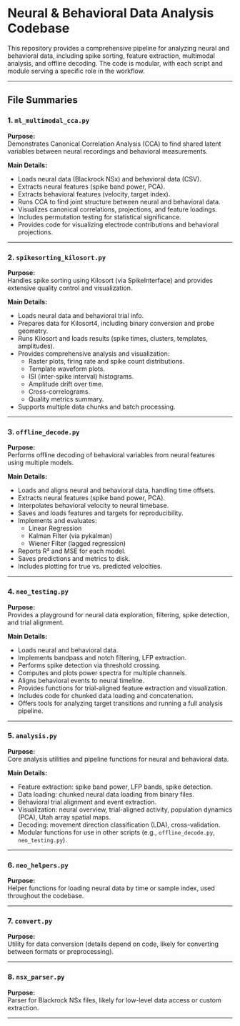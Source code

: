 
# Neural & Behavioral Data Analysis Codebase

This repository provides a comprehensive pipeline for analyzing neural and behavioral data, including spike sorting, feature extraction, multimodal analysis, and offline decoding. The code is modular, with each script and module serving a specific role in the workflow.

---

## File Summaries

### 1. `ml_multimodal_cca.py`
**Purpose:**  
Demonstrates Canonical Correlation Analysis (CCA) to find shared latent variables between neural recordings and behavioral measurements.

**Main Details:**
- Loads neural data (Blackrock NSx) and behavioral data (CSV).
- Extracts neural features (spike band power, PCA).
- Extracts behavioral features (velocity, target index).
- Runs CCA to find joint structure between neural and behavioral data.
- Visualizes canonical correlations, projections, and feature loadings.
- Includes permutation testing for statistical significance.
- Provides code for visualizing electrode contributions and behavioral projections.

---

### 2. `spikesorting_kilosort.py`
**Purpose:**  
Handles spike sorting using Kilosort (via SpikeInterface) and provides extensive quality control and visualization.

**Main Details:**
- Loads neural data and behavioral trial info.
- Prepares data for Kilosort4, including binary conversion and probe geometry.
- Runs Kilosort and loads results (spike times, clusters, templates, amplitudes).
- Provides comprehensive analysis and visualization:
  - Raster plots, firing rate and spike count distributions.
  - Template waveform plots.
  - ISI (inter-spike interval) histograms.
  - Amplitude drift over time.
  - Cross-correlograms.
  - Quality metrics summary.
- Supports multiple data chunks and batch processing.

---

### 3. `offline_decode.py`
**Purpose:**  
Performs offline decoding of behavioral variables from neural features using multiple models.

**Main Details:**
- Loads and aligns neural and behavioral data, handling time offsets.
- Extracts neural features (spike band power, PCA).
- Interpolates behavioral velocity to neural timebase.
- Saves and loads features and targets for reproducibility.
- Implements and evaluates:
  - Linear Regression
  - Kalman Filter (via pykalman)
  - Wiener Filter (lagged regression)
- Reports R² and MSE for each model.
- Saves predictions and metrics to disk.
- Includes plotting for true vs. predicted velocities.

---

### 4. `neo_testing.py`
**Purpose:**  
Provides a playground for neural data exploration, filtering, spike detection, and trial alignment.

**Main Details:**
- Loads neural and behavioral data.
- Implements bandpass and notch filtering, LFP extraction.
- Performs spike detection via threshold crossing.
- Computes and plots power spectra for multiple channels.
- Aligns behavioral events to neural timeline.
- Provides functions for trial-aligned feature extraction and visualization.
- Includes code for chunked data loading and concatenation.
- Offers tools for analyzing target transitions and running a full analysis pipeline.

---

### 5. `analysis.py`
**Purpose:**  
Core analysis utilities and pipeline functions for neural and behavioral data.

**Main Details:**
- Feature extraction: spike band power, LFP bands, spike detection.
- Data loading: chunked neural data loading from binary files.
- Behavioral trial alignment and event extraction.
- Visualization: neural overview, trial-aligned activity, population dynamics (PCA), Utah array spatial maps.
- Decoding: movement direction classification (LDA), cross-validation.
- Modular functions for use in other scripts (e.g., `offline_decode.py`, `neo_testing.py`).

---

### 6. `neo_helpers.py`
**Purpose:**  
Helper functions for loading neural data by time or sample index, used throughout the codebase.

---

### 7. `convert.py`
**Purpose:**  
Utility for data conversion (details depend on code, likely for converting between formats or preprocessing).

---

### 8. `nsx_parser.py`
**Purpose:**  
Parser for Blackrock NSx files, likely for low-level data access or custom extraction.

---